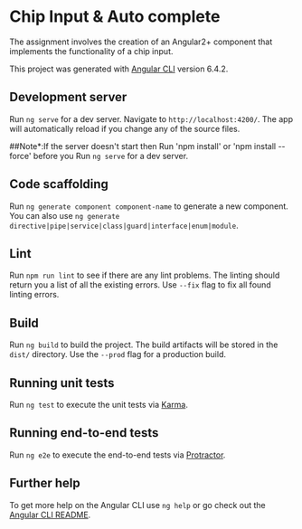 # Chip Input & Auto complete
The assignment involves the creation of an Angular2+ component that implements the functionality of a chip input.



This project was generated with [Angular CLI](https://github.com/angular/angular-cli) version 6.4.2.

## Development server

Run `ng serve` for a dev server. Navigate to `http://localhost:4200/`. The app will automatically reload if you change any of the source files.

##Note*:If the server doesn't start then Run 'npm install' or 'npm install --force' before you Run `ng serve` for a dev server.

## Code scaffolding

Run `ng generate component component-name` to generate a new component. You can also use `ng generate directive|pipe|service|class|guard|interface|enum|module`.

## Lint

Run `npm run lint` to see if there are any lint problems. The linting should return you a list of all the existing errors. Use `--fix` flag to fix all found linting errors.

## Build

Run `ng build` to build the project. The build artifacts will be stored in the `dist/` directory. Use the `--prod` flag for a production build.

## Running unit tests

Run `ng test` to execute the unit tests via [Karma](https://karma-runner.github.io).

## Running end-to-end tests

Run `ng e2e` to execute the end-to-end tests via [Protractor](http://www.protractortest.org/).

## Further help

To get more help on the Angular CLI use `ng help` or go check out the [Angular CLI README](https://github.com/angular/angular-cli/blob/master/README.md).
